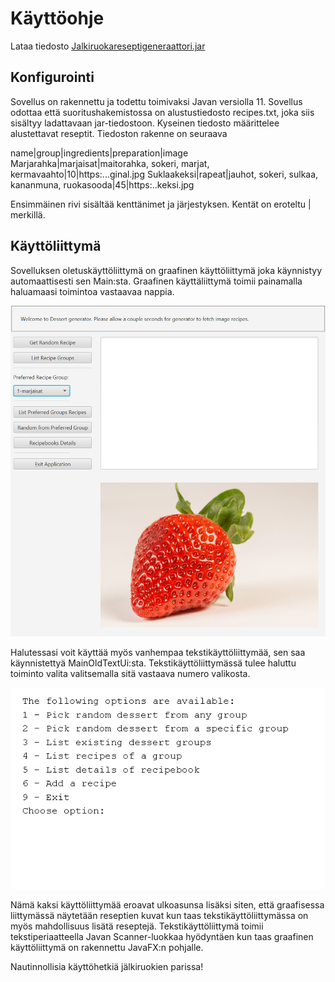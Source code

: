 # Käyttöohje

Lataa tiedosto [Jalkiruokareseptigeneraattori.jar](https://github.com/melting8snowman/ot-harjoitustyo/releases/download/final/Jalkiruokareseptigeneraattori.jar)

## Konfigurointi
Sovellus on rakennettu ja todettu toimivaksi Javan versiolla 11.
Sovellus odottaa että suoritushakemistossa on alustustiedosto recipes.txt, joka siis sisältyy ladattavaan jar-tiedostoon. Kyseinen tiedosto määrittelee alustettavat reseptit. Tiedoston rakenne on seuraava

name|group|ingredients|preparation|image Marjarahka|marjaisat|maitorahka, sokeri, marjat, kermavaahto|10|https:...ginal.jpg Suklaakeksi|rapeat|jauhot, sokeri, sulkaa, kananmuna, ruokasooda|45|https:..keksi.jpg

Ensimmäinen rivi sisältää kenttänimet ja järjestyksen. Kentät on eroteltu | merkillä.

## Käyttöliittymä
Sovelluksen oletuskäyttöliittymä on graafinen käyttöliittymä joka käynnistyy automaattisesti sen Main:sta. Graafinen käyttäliittymä toimii painamalla haluamaasi toimintoa vastaavaa nappia.

<img src="https://github.com/melting8snowman/ot-harjoitustyo/blob/master/dokumentaatio/gui.png" width="560">

Halutessasi voit käyttää myös vanhempaa tekstikäyttöliittymää, sen saa käynnistettyä MainOldTextUi:sta. Tekstikäyttöliittymässä tulee haluttu toiminto valita valitsemalla sitä vastaava numero valikosta.

<img src="https://github.com/melting8snowman/ot-harjoitustyo/blob/master/dokumentaatio/textui.png" width="560">

Nämä kaksi käyttöliittymää eroavat ulkoasunsa lisäksi siten, että graafisessa liittymässä näytetään reseptien kuvat kun taas tekstikäyttöliittymässa on myös mahdollisuus lisätä reseptejä. Tekstikäyttöliittymä toimii tekstiperiaatteella Javan Scanner-luokkaa hyödyntäen kun taas graafinen käyttöliittymä on rakennettu JavaFX:n pohjalle.

Nautinnollisia käyttöhetkiä jälkiruokien parissa!



